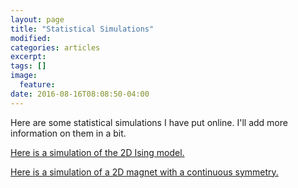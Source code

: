 ```yaml
---
layout: page
title: "Statistical Simulations"
modified:
categories: articles
excerpt:
tags: []
image:
  feature:
date: 2016-08-16T08:08:50-04:00
---
```


Here are some statistical simulations I have put online. I'll add more information on them in a bit.


[Here is a simulation of the 2D Ising model.](/scripts/ising.html)

[Here is a simulation of a 2D magnet with a continuous symmetry.](/scripts/U1.html)